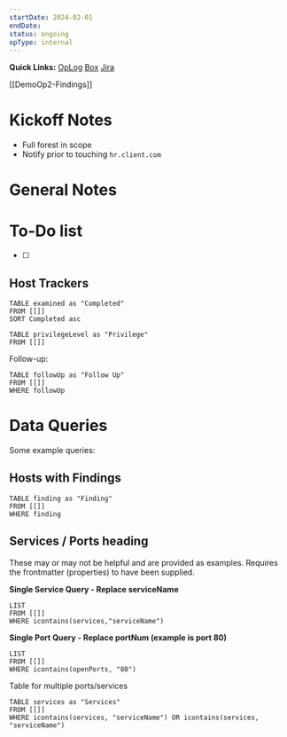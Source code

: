 ```yaml
---
startDate: 2024-02-01
endDate: 
status: ongoing
opType: internal
---
```


**Quick Links:**
[OpLog](https://www.youtube.com/watch?v=dQw4w9WgXcQ)
[Box](https://www.youtube.com/watch?v=dQw4w9WgXcQ)
[Jira](https://www.youtube.com/watch?v=dQw4w9WgXcQ)

[[DemoOp2-Findings]]

# Kickoff Notes
* Full forest in scope
* Notify prior to touching `hr.client.com`

# General Notes

# To-Do list

- [ ]

## Host Trackers
```dataview
TABLE examined as "Completed"
FROM [[]]
SORT Completed asc
```

```dataview
TABLE privilegeLevel as "Privilege"
FROM [[]]
```

Follow-up:
```dataview
TABLE followUp as "Follow Up"
FROM [[]]
WHERE followUp
```

# Data Queries
Some example queries:

## Hosts with Findings

```dataview
TABLE finding as "Finding"
FROM [[]]
WHERE finding
```

## Services / Ports heading
These may or may not be helpful and are provided as examples. Requires the frontmatter (properties) to have been supplied.

**Single Service Query - Replace serviceName**

```dataview
LIST
FROM [[]]
WHERE icontains(services,"serviceName")
```

**Single Port Query - Replace portNum (example is port 80)**
```dataview
LIST
FROM [[]]
WHERE icontains(openPorts, "80")
```

Table for multiple ports/services
```dataview
TABLE services as "Services"
FROM [[]]
WHERE icontains(services, "serviceName") OR icontains(services, "serviceName")
```
